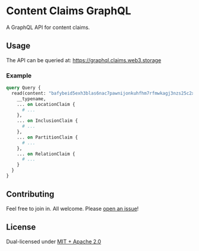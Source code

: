 # Content Claims GraphQL

A GraphQL API for content claims.

## Usage

The API can be queried at: https://graphql.claims.web3.storage

### Example

```graphql
query Query {
  read(content: "bafybeid5exh3blas6nac7pawnijonkuhfhm7rfmwkagj3nzs25c2xtvvqu") {
    __typename,
    ... on LocationClaim {
      # ...
    },
    ... on InclusionClaim {
      # ...
    },
    ... on PartitionClaim {
      # ...
    },
    ... on RelationClaim {
      # ...
    }
  }
}
```

## Contributing

Feel free to join in. All welcome. Please [open an issue](https://github.com/web3-storage/content-claims-gql/issues)!

## License

Dual-licensed under [MIT + Apache 2.0](https://github.com/web3-storage/content-claims-gql/blob/main/LICENSE.md)
